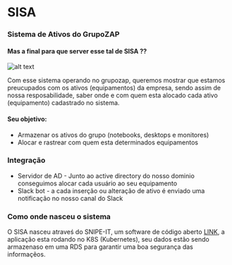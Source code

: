 # SISA
### Sistema de Ativos do GrupoZAP

#### Mas a final para que server esse tal de SISA ??

![alt text][logo]

[logo]: https://media.giphy.com/media/3oEjHAUOqG3lSS0f1C/giphy.gif

Com esse sistema operando no grupozap, queremos mostrar que estamos preucupados com os ativos (equipamentos) da empresa,
sendo assim de nossa resposabilidade, saber onde e com quem esta alocado cada ativo (equipamento) cadastrado no sistema.

#### Seu objetivo:

* Armazenar os ativos do grupo (notebooks, desktops e monitores)
* Alocar e rastrear com quem esta determinados equipamentos

### Integração

* Servidor de AD - Junto ao active directory do nosso dominio conseguimos alocar cada usuário ao seu equipamento
* Slack bot - a cada inserção ou alteração de ativo é enviado uma notificação no nosso canal do Slack

### Como onde nasceu o sistema

O SISA nasceu atraveś do SNIPE-IT, um software de código aberto [LINK](https://github.com/snipe/snipe-it), a 
aplicação esta rodando no K8S (Kubernetes), seu dados estão sendo armazenaso em uma RDS para garantir uma boa segurança das informaçẽos.
